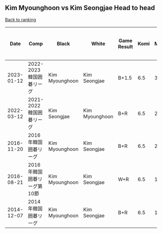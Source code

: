 ## Kim Myounghoon vs Kim Seongjae Head to head

[Back to ranking](../../index.md)




| **Date** | **Comp** | **Black** | **White** | **Game Result** | **Komi** | **Cumulative Kim Myounghoon Vs Kim Seongjae** | **Kim Myounghoon Streak** | **Kim Seongjae Streak** | 
| --- | --- | --- | --- | --- | --- | --- | --- | --- |
| 2023-01-12 | 2022-2023韓国囲碁リーグ | Kim Myounghoon | Kim Seongjae | B+1.5 | 6.5 | 3:2 | 1 | 0 | 
| 2022-03-12 | 2021-2022韓国囲碁リーグ | Kim Seongjae | Kim Myounghoon | B+R | 6.5 | 2:2 | 0 | 1 | 
| 2016-11-20 | 2016年韓国囲碁リーグ | Kim Myounghoon | Kim Seongjae | B+R | 6.5 | 2:1 | 1 | 0 | 
| 2016-08-21 | 2016年韓国囲碁リーグ第10節 | Kim Myounghoon | Kim Seongjae | W+R | 6.5 | 1:1 | 0 | 1 | 
| 2014-12-07 | 2014年韓国囲碁リーグ | Kim Myounghoon | Kim Seongjae | B+R | 6.5 | 1:0 | 1 | 0 |




